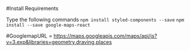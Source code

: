 #Install Requirements

Type the following commands
`npm install styled-components --save`
`npm install --save google-maps-react`

#GooglemapURL = https://maps.googleapis.com/maps/api/js?v=3.exp&libraries=geometry,draving,places

